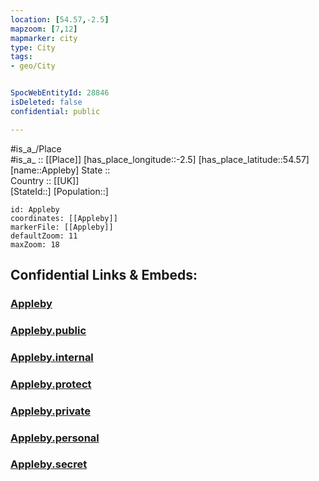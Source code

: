 ```yaml
---
location: [54.57,-2.5] 
mapzoom: [7,12] 
mapmarker: city 
type: City
tags:
- geo/City


SpocWebEntityId: 28846
isDeleted: false
confidential: public

---
```

#is_a_/Place  
#is_a_ :: [[Place]] 
[has_place_longitude::-2.5] 
[has_place_latitude::54.57] 
[name::Appleby] 
State ::  
Country :: [[UK]]  
[StateId::] 
[Population::] 



```leaflet
id: Appleby
coordinates: [[Appleby]] 
markerFile: [[Appleby]] 
defaultZoom: 11 
maxZoom: 18
```


## Confidential Links & Embeds: 

### [Appleby](/_Standards/Earth/Continent/Europe/Europe~North/UK/England/Regions~England/North_West_England/Cumbria/cities~Cumbria/Eden/cities~Eden/Appleby.md) 

### [Appleby.public](/_public/Earth/Continent/Europe/Europe~North/UK/England/Regions~England/North_West_England/Cumbria/cities~Cumbria/Eden/cities~Eden/Appleby.public.md) 

### [Appleby.internal](/_internal/Earth/Continent/Europe/Europe~North/UK/England/Regions~England/North_West_England/Cumbria/cities~Cumbria/Eden/cities~Eden/Appleby.internal.md) 

### [Appleby.protect](/_protect/Earth/Continent/Europe/Europe~North/UK/England/Regions~England/North_West_England/Cumbria/cities~Cumbria/Eden/cities~Eden/Appleby.protect.md) 

### [Appleby.private](/_private/Earth/Continent/Europe/Europe~North/UK/England/Regions~England/North_West_England/Cumbria/cities~Cumbria/Eden/cities~Eden/Appleby.private.md) 

### [Appleby.personal](/_personal/Earth/Continent/Europe/Europe~North/UK/England/Regions~England/North_West_England/Cumbria/cities~Cumbria/Eden/cities~Eden/Appleby.personal.md) 

### [Appleby.secret](/_secret/Earth/Continent/Europe/Europe~North/UK/England/Regions~England/North_West_England/Cumbria/cities~Cumbria/Eden/cities~Eden/Appleby.secret.md)

